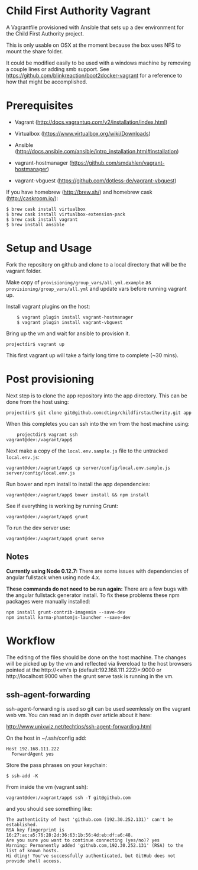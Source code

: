 # Child First Authority Vagrant

A Vagrantfile provisioned with Ansible that sets up a dev environment for the Child First Authority project.

This is only usable on OSX at the moment because the box uses NFS to mount the share folder.

It could be modified easily to be used with a windows machine by removing a couple lines or adding smb support. See https://github.com/blinkreaction/boot2docker-vagrant for a reference to how that might be accomplished.

# Prerequisites

* Vagrant (http://docs.vagrantup.com/v2/installation/index.html)
* Virtualbox (https://www.virtualbox.org/wiki/Downloads)
* Ansible (http://docs.ansible.com/ansible/intro_installation.html#installation)

* vagrant-hostmanager (https://github.com/smdahlen/vagrant-hostmanager)
* vagrant-vbguest (https://github.com/dotless-de/vagrant-vbguest)


If you have homebrew (http://brew.sh/) and homebrew cask (http://caskroom.io/):

    $ brew cask install virtualbox
    $ brew cask install virtualbox-extension-pack
    $ brew cask install vagrant
    $ brew install ansible

# Setup and Usage

Fork the repository on github and clone to a local directory that will be the vagrant folder.

Make copy of `provisioning/group_vars/all.yml.example` as
`provisioning/group_vars/all.yml` and update vars before running vagrant up.

Install vagrant plugins on the host:

		$ vagrant plugin install vagrant-hostmanager
		$ vagrant plugin install vagrant-vbguest

Bring up the vm and wait for ansible to provision it.

    projectdir$ vagrant up

This first vagrant up will take a fairly long time to complete (~30 mins).

# Post provisioning

Next step is to clone the app repository into the app directory. This can be done from the host using:

    projectdir$ git clone git@github.com:dting/childfirstauthority.git app

When this completes you can ssh into the vm from the host machine using:

		projectdir$ vagrant ssh
    vagrant@dev:/vagrant/app$

Next make a copy of the `local.env.sample.js` file to the untracked `local.env.js`:

    vagrant@dev:/vagrant/app$ cp server/config/local.env.sample.js server/config/local.env.js

Run bower and npm install to install the app dependencies:

    vagrant@dev:/vagrant/app$ bower install && npm install

See if everything is working by running Grunt:

    vagrant@dev:/vagrant/app$ grunt

To run the dev server use:

    vagrant@dev:/vagrant/app$ grunt serve

## Notes

**Currently using Node 0.12.7:** There are some issues with dependencies of angular fullstack when using node 4.x.

**These commands do not need to be run again:** There are a few bugs with the angular fullstack generator install. To fix these problems these npm packages were manually installed:

    npm install grunt-contrib-imagemin --save-dev
    npm install karma-phantomjs-launcher --save-dev

# Workflow

The editing of the files should be done on the host machine. The changes will be picked up by the vm and reflected via livereload to the host browsers pointed at the http://<vm's ip (default:192.168.111.222)>:9000 or http://localhost:9000 when the grunt serve task is running in the vm.

## ssh-agent-forwarding

ssh-agent-forwarding is used so git can be used seemlessly on the vagrant web vm. You can read an in depth over article about it here:

http://www.unixwiz.net/techtips/ssh-agent-forwarding.html

On the host in ~/.ssh/config add:

    Host 192.168.111.222
      ForwardAgent yes

Store the pass phrases on your keychain:

    $ ssh-add -K

From inside the vm (vagrant ssh):

    vagrant@dev:/vagrant/app$ ssh -T git@github.com

and you should see something like:

    The authenticity of host 'github.com (192.30.252.131)' can't be established.
    RSA key fingerprint is 16:27:ac:a5:76:28:2d:36:63:1b:56:4d:eb:df:a6:48.
    Are you sure you want to continue connecting (yes/no)? yes
    Warning: Permanently added 'github.com,192.30.252.131' (RSA) to the list of known hosts.
    Hi dting! You've successfully authenticated, but GitHub does not provide shell access.
